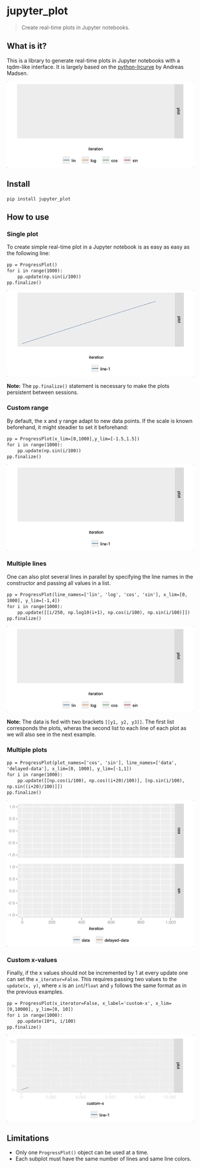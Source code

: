 <!--

#################################################
### THIS FILE WAS AUTOGENERATED! DO NOT EDIT! ###
#################################################
# file to edit: notebooks/index.ipynb
# command to build the docs after a change: nbdev_build_docs

-->

# jupyter_plot

> Create real-time plots in Jupyter notebooks.


## What is it?

This is a library to generate real-time plots in Jupyter notebooks with a tqdm-like interface. It is largely based on the [python-lrcurve](https://github.com/AndreasMadsen/python-lrcurve) by Andreas Madsen.

![single-plot](notebooks/images/plot_multiple_static.gif)

## Install

`pip install jupyter_plot`

## How to use
### Single plot

To create simple real-time plot in a Jupyter notebook is as easy as easy as the following line:
<div class="codecell" markdown="1">
<div class="input_area" markdown="1">

```
pp = ProgressPlot()
for i in range(1000):
    pp.update(np.sin(i/100))
pp.finalize()
```

</div>

</div>


![single-plot](notebooks/images/plot_single_dynamic.gif)

**Note:** The `pp.finalize()` statement is necessary to make the plots persistent between sessions.

### Custom range
By default, the x and y range adapt to new data points. If the scale is known beforehand, it might steadier to set it beforehand:
<div class="codecell" markdown="1">
<div class="input_area" markdown="1">

```
pp = ProgressPlot(x_lim=[0,1000],y_lim=[-1.5,1.5])
for i in range(1000):
    pp.update(np.sin(i/100))
pp.finalize()
```

</div>

</div>

![single-plot](notebooks/images/plot_single_static.gif)

### Multiple lines
One can also plot several lines in parallel by specifying the line names in the constructor and passing all values in a list.
<div class="codecell" markdown="1">
<div class="input_area" markdown="1">

```
pp = ProgressPlot(line_names=['lin', 'log', 'cos', 'sin'], x_lim=[0, 1000], y_lim=[-1,4])
for i in range(1000):
    pp.update([[i/250, np.log10(i+1), np.cos(i/100), np.sin(i/100)]])
pp.finalize()
```

</div>

</div>

![single-plot](notebooks/images/plot_multiple_static.gif)

**Note:** The data is fed with two brackets `[[y1, y2, y3]]`. The first list corresponds the plots, wheras the second list to each line of each plot as we will also see in the next example.

### Multiple plots
<div class="codecell" markdown="1">
<div class="input_area" markdown="1">

```
pp = ProgressPlot(plot_names=['cos', 'sin'], line_names=['data', 'delayed-data'], x_lim=[0, 1000], y_lim=[-1,1])
for i in range(1000):
    pp.update([[np.cos(i/100), np.cos((i+20)/100)], [np.sin(i/100), np.sin((i+20)/100)]])
pp.finalize()
```

</div>

</div>

![single-plot](notebooks/images/plot_multiple_plots_static.gif)

### Custom x-values
Finally, if the x values should not be incremented by 1 at every update one can set the `x_iterator=False`. This requires passing two values to the `update(x, y)`, where `x` is an `int`/`float` and `y` follows the same format as in the previous examples.
<div class="codecell" markdown="1">
<div class="input_area" markdown="1">

```
pp = ProgressPlot(x_iterator=False, x_label='custom-x', x_lim=[0,10000], y_lim=[0, 10])
for i in range(1000):
    pp.update(10*i, i/100)
pp.finalize()
```

</div>

</div>

![single-plot](notebooks/images/plot_single_static_custom.gif)

## Limitations

* Only one `ProgressPlot()` object can be used at a time. 
* Each subplot must have the same number of lines and same line colors.

